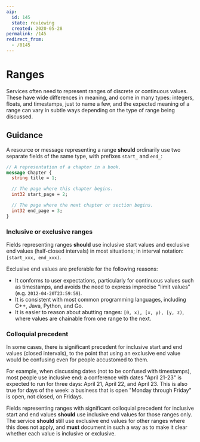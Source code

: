 ```yaml
---
aip:
  id: 145
  state: reviewing
  created: 2020-05-28
permalink: /145
redirect_from:
  - /0145
---
```


# Ranges

Services often need to represent ranges of discrete or continuous values. These
have wide differences in meaning, and come in many types: integers, floats, and
timestamps, just to name a few, and the expected meaning of a range can vary in
subtle ways depending on the type of range being discussed.

## Guidance

A resource or message representing a range **should** ordinarily use two
separate fields of the same type, with prefixes `start_` and `end_`:

```proto
// A representation of a chapter in a book.
message Chapter {
  string title = 1;

  // The page where this chapter begins.
  int32 start_page = 2;

  // The page where the next chapter or section begins.
  int32 end_page = 3;
}
```

### Inclusive or exclusive ranges

Fields representing ranges **should** use inclusive start values and exclusive
end values (half-closed intervals) in most situations; in interval notation:
`[start_xxx, end_xxx)`.

Exclusive end values are preferable for the following reasons:

- It conforms to user expectations, particularly for continuous values such as
  timestamps, and avoids the need to express imprecise "limit values" (e.g.
  `2012-04-20T23:59:59`).
- It is consistent with most common programming languages, including C++, Java,
  Python, and Go.
- It is easier to reason about abutting ranges: `[0, x), [x, y), [y, z)`, where
  values are chainable from one range to the next.

### Colloquial precedent

In some cases, there is significant precedent for inclusive start and end
values (closed intervals), to the point that using an exclusive end value would
be confusing even for people accustomed to them.

For example, when discussing dates (not to be confused with timestamps), most
people use inclusive end: a conference with dates "April 21-23" is expected to
run for three days: April 21, April 22, and April 23. This is also true for
days of the week: a business that is open "Monday through Friday" is open, not
closed, on Fridays.

Fields representing ranges with significant colloquial precedent for inclusive
start and end values **should** use inclusive end values for those ranges only.
The service **should** still use exclusive end values for other ranges where
this does not apply, and **must** document in such a way as to make it clear
whether each value is inclusive or exclusive.
